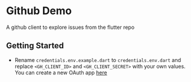 # Github Demo

A github client to explore issues from the flutter repo

## Getting Started

- Rename `credentials.env.example.dart` to `credentials.env.dart` and replace `<GH_CLIENT_ID>` and `<GH_CLIENT_SECRET>` with your own values. You can create a new OAuth app [here](https://github.com/settings/applications/new)
